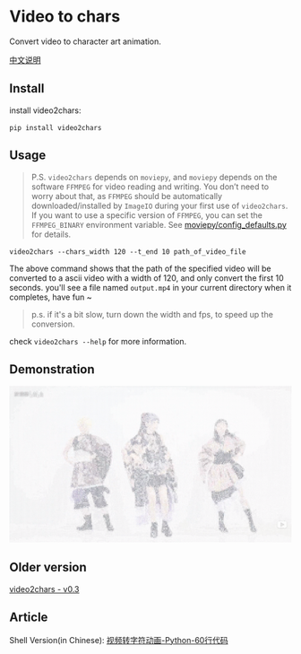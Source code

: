 # Video to chars

Convert video to character art animation.

[中文说明](/doc/README-zh-cn.md)

## Install


install video2chars:
```
pip install video2chars
```

## Usage

>P.S. `video2chars` depends on `moviepy`, and `moviepy` depends on the software `FFMPEG` for video reading and writing. You don’t need to worry about that, 
as `FFMPEG` should be automatically downloaded/installed by `ImageIO` during your first use of `video2chars`.
If you want to use a specific version of `FFMPEG`, you can set the `FFMPEG_BINARY` environment variable.
 See [moviepy/config_defaults.py](https://github.com/Zulko/moviepy/blob/master/moviepy/config_defaults.py) for details.

```
video2chars --chars_width 120 --t_end 10 path_of_video_file
```
The above command shows that the path of the specified video will be converted to a ascii video with a width of 120, and only convert the first 10 seconds. 
you'll see a file named `output.mp4` in your current directory when it completes, have fun ~

>p.s. if it's a bit slow, turn down the width and fps, to speed up the conversion. 

check `video2chars --help` for more information.


## Demonstration

[![【Python】字符动画 - 极乐净土](doc/demostration.png)](https://www.bilibili.com/video/av30469888/)



## Older version

[video2chars - v0.3](https://github.com/yuansuye/video2chars/tree/v0.3)

## Article

Shell Version(in Chinese): [视频转字符动画-Python-60行代码](http://www.cnblogs.com/kirito-c/p/5971988.html)
